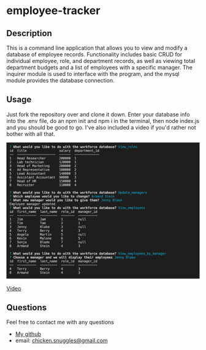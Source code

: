# employee-tracker
  ## Description
 This is a command line application that allows you to view and modify a database of employee records. Functionality includes basic CRUD for individual employee, role, and department records, as well as viewing total department budgets and a list of employees with a specific manager. The inquirer module is used to interface with the program, and the mysql module provides the database connection.
  <br/>

  ## Usage
  Just fork the repository over and clone it down. Enter your database info into the .env file, do an npm init and npm i in the terminal, then node index.js and you should be good to go. I've also included a video if you'd rather not bother with all that.

  ![Sample](https://github.com/boogiematrix/employee-tracker/blob/main/Assets/pictures/employee-tracker-screenshot.png)

  [Video](https://drive.google.com/file/d/1KTTeavQIAc78xVzI-NAauAoYzJpP6RdO/view)
  
  ## Questions
  Feel free to contact me with any questions
* [My github](https://github.com/boogiematrix)
* email: chicken.snuggles@gmail.com
